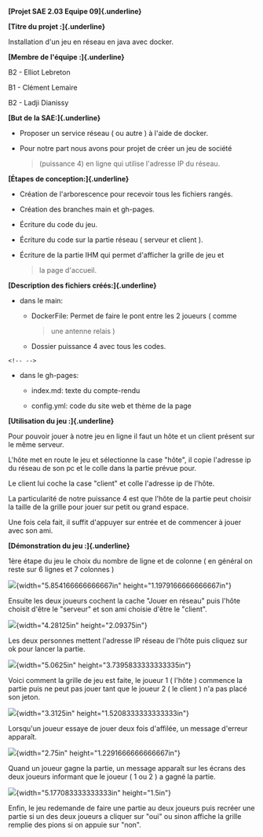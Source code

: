 **[Projet SAE 2.03 Equipe 09]{.underline}**

**[Titre du projet :]{.underline}**

Installation d'un jeu en réseau en java avec docker.

**[Membre de l'équipe :]{.underline}**

B2 - Elliot Lebreton

B1 - Clément Lemaire

B2 - Ladji Dianissy

**[But de la SAE:]{.underline}**

-   Proposer un service réseau ( ou autre ) à l'aide de docker.

-   Pour notre part nous avons pour projet de créer un jeu de société
    > (puissance 4) en ligne qui utilise l'adresse IP du réseau.

**[Étapes de conception:]{.underline}**

-   Création de l\'arborescence pour recevoir tous les fichiers rangés.

-   Création des branches main et gh-pages.

-   Écriture du code du jeu.

-   Écriture du code sur la partie réseau ( serveur et client ).

-   Écriture de la partie IHM qui permet d'afficher la grille de jeu et
    > la page d\'accueil.

**[Description des fichiers créés:]{.underline}**

-   dans le main:

    -   DockerFile: Permet de faire le pont entre les 2 joueurs ( comme
        > une antenne relais )

    -   Dossier puissance 4 avec tous les codes.

```{=html}
<!-- -->
```
-   dans le gh-pages:

    -   index.md: texte du compte-rendu

    -   config.yml: code du site web et thème de la page

**[Utilisation du jeu :]{.underline}**

Pour pouvoir jouer à notre jeu en ligne il faut un hôte et un client
présent sur le même serveur.

L'hôte met en route le jeu et sélectionne la case "hôte", il copie
l'adresse ip du réseau de son pc et le colle dans la partie prévue pour.

Le client lui coche la case "client" et colle l'adresse ip de l'hôte.

La particularité de notre puissance 4 est que l'hôte de la partie peut
choisir la taille de la grille pour jouer sur petit ou grand espace.

Une fois cela fait, il suffit d'appuyer sur entrée et de commencer à
jouer avec son ami.

**[Démonstration du jeu :]{.underline}**

1ère étape du jeu le choix du nombre de ligne et de colonne ( en général
on reste sur 6 lignes et 7 colonnes )

![](./image3.png){width="5.854166666666667in"
height="1.1979166666666667in"}

Ensuite les deux joueurs cochent la cache "Jouer en réseau" puis l'hôte
choisit d\'être le "serveur" et son ami choisie d'être le "client".

![](./image5.png){width="4.28125in" height="2.09375in"}

Les deux personnes mettent l'adresse IP réseau de l'hôte puis cliquez
sur ok pour lancer la partie.

![](./image4.png){width="5.0625in" height="3.7395833333333335in"}

Voici comment la grille de jeu est faite, le joueur 1 ( l\'hôte )
commence la partie puis ne peut pas jouer tant que le joueur 2 ( le
client ) n'a pas placé son jeton.

![](./image2.png){width="3.3125in" height="1.5208333333333333in"}

Lorsqu'un joueur essaye de jouer deux fois d\'affilée, un message
d'erreur apparaît.

![](./image1.png){width="2.75in" height="1.2291666666666667in"}

Quand un joueur gagne la partie, un message apparaît sur les écrans des
deux joueurs informant que le joueur ( 1 ou 2 ) a gagné la partie.

![](./image6.png){width="5.177083333333333in" height="1.5in"}

Enfin, le jeu redemande de faire une partie au deux joueurs puis recréer
une partie si un des deux joueurs a cliquer sur "oui" ou sinon affiche
la grille remplie des pions si on appuie sur "non".
